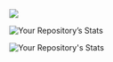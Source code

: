 <!-- my-badges start -->
<!-- my-badges end -->

<img src="https://komarev.com/ghpvc/?username=afzalsabbir"/>

![Your Repository’s Stats](https://github-readme-stats.vercel.app/api?username=afzalsabbir&show_icons=true)

![Your Repository's Stats](https://github-readme-stats.vercel.app/api/top-langs/?username=afzalsabbir&theme=white)

<!---
AfzalSabbir/AfzalSabbir is a ✨ special ✨ repository because its `README.md` (this file) appears on your GitHub profile.
You can click the Preview link to take a look at your changes.
--->
